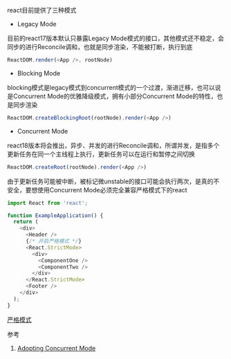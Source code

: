 react目前提供了三种模式

- Legacy Mode

目前的react17版本默认只暴露Legacy Mode模式的接口，其他模式还不稳定，会同步的进行Reconcile调和，也就是同步渲染，不能被打断，执行到底

```js
ReactDOM.render(<App />, rootNode)
```

- Blocking Mode

blocking模式是legacy模式到concurrent模式的一个过渡，渐进迁移，也可以说是Concurrent Mode的优雅降级模式，拥有小部分Concurrent Mode的特性，也是同步渲染

```js
ReactDOM.createBlockingRoot(rootNode).render(<App />)
```

- Concurrent Mode

react18版本将会推出，异步、并发的进行Reconcile调和，所谓并发，是指多个更新任务在同一个主线程上执行，更新任务可以在运行和暂停之间切换

```js
ReactDOM.createRoot(rootNode).render(<App />)
```

由于更新任务可能被中断，被标记微unstable的接口可能会执行两次，是真的不安全，要想使用Concurrent Mode必须完全兼容严格模式下的react

```js
import React from 'react';

function ExampleApplication() {
  return (
    <div>
      <Header />
      {/* 开启严格模式 */}
      <React.StrictMode>
        <div>
          <ComponentOne />
          <ComponentTwo />
        </div>
      </React.StrictMode>
      <Footer />
    </div>
  );
}
```

[严格模式](https://zh-hans.reactjs.org/docs/strict-mode.html)

参考
1. [Adopting Concurrent Mode](https://reactjs.org/docs/concurrent-mode-adoption.html#why-so-many-modes)